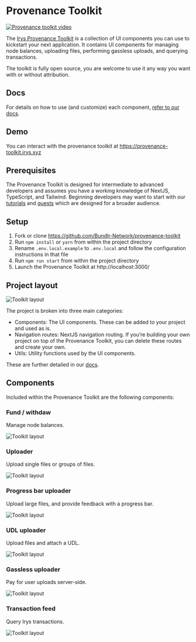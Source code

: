 # Provenance Toolkit

<a href="https://youtu.be/IEs4ap7I-Kw" rel="noopener" target="_blank">
  <img src="https://raw.githubusercontent.com/Bundlr-Network/provenance-toolkit/feat/irys/assets/irys-provenance-toolkit.png" alt="Provenance toolkit video" />
</a>

The [Irys Provenance Toolkit](https://docs.irys.xyz/developer-docs/provenance-toolkit) is a collection of UI components you can use to kickstart your next application. It contains UI components for managing node balances, uploading files, performing gassless uploads, and querying transactions.

The toolkit is fully open source, you are welcome to use it any way you want with or without attribution.

## Docs

For details on how to use (and customize) each component, [refer to our docs](https://docs.irys.xyz/developer-docs/provenance-toolkit).

## Demo

You can interact with the provenance toolkit at https://provenance-toolkit.irys.xyz

## Prerequisites

The Provenance Toolkit is designed for intermediate to advanced developers and assumes you have a working knowledge of NextJS, TypeScript, and Tailwind. Beginning developers may want to start with our [tutorials](https://docs.irys.xyz/hands-on/tutorials) and [quests](https://docs.irys.xyz/hands-on/quests) which are designed for a broader audience.

## Setup

1. Fork or clone https://github.com/Bundlr-Network/provenance-toolkit
2. Run `npm install` or `yarn` from within the project directory
3. Rename `.env.local.example` to `.env.local` and follow the configuration instructions in that file
4. Run `npm run start` from within the project directory
5. Launch the Provenance Toolkit at http://localhost:3000/

## Project layout

![Toolkit layout](https://github.com/Bundlr-Network/provenance-toolkit/blob/master/assets/provenace-toolkit-layout.png?raw=true)

The project is broken into three main categories:

-   Components: The UI components. These can be added to your project and used as is.
-   Navigation routes: NextJS navigation routing. If you’re building your own project on top of the Provenance Toolkit, you can delete these routes and create your own.
-   Utils: Utility functions used by the UI components.

These are further detailed in our [docs](https://docs.irys.xyz/developer-docs/provenance-toolkit).

## Components

Included within the Provenance Toolkit are the following components:

### Fund / withdaw

Manage node balances.

![Toolkit layout](https://github.com/Bundlr-Network/provenance-toolkit/blob/master/assets/fund-withdraw1.png?raw=true)

### Uploader

Upload single files or groups of files.

![Toolkit layout](https://github.com/Bundlr-Network/provenance-toolkit/blob/master/assets/uploader.png?raw=true)

### Progress bar uploader

Upload large files, and provide feedback with a progress bar.

![Toolkit layout](https://github.com/Bundlr-Network/provenance-toolkit/blob/master/assets/progress-bar-uploader2.png?raw=true)

### UDL uploader

Upload files and attach a UDL.

![Toolkit layout](https://github.com/Bundlr-Network/provenance-toolkit/blob/master/assets/udl-uploader.png?raw=true)

### Gassless uploader

Pay for user uploads server-side.

![Toolkit layout](https://github.com/Bundlr-Network/provenance-toolkit/blob/master/assets/uploader.png?raw=true)

### Transaction feed

Query Irys transactions.

![Toolkit layout](https://github.com/Bundlr-Network/provenance-toolkit/blob/master/assets/transanaction-feed.png?raw=true)
